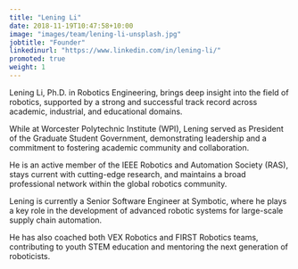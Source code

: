 ```yaml
---
title: "Lening Li"
date: 2018-11-19T10:47:58+10:00
image: "images/team/lening-li-unsplash.jpg"
jobtitle: "Founder"
linkedinurl: "https://www.linkedin.com/in/lening-li/"
promoted: true
weight: 1
---
```


Lening Li, Ph.D. in Robotics Engineering, brings deep insight into the field of robotics, supported by a strong and successful track record across academic, industrial, and educational domains.

While at Worcester Polytechnic Institute (WPI), Lening served as President of the Graduate Student Government, demonstrating leadership and a commitment to fostering academic community and collaboration.

He is an active member of the IEEE Robotics and Automation Society (RAS), stays current with cutting-edge research, and maintains a broad professional network within the global robotics community.

Lening is currently a Senior Software Engineer at Symbotic, where he plays a key role in the development of advanced robotic systems for large-scale supply chain automation.

He has also coached both VEX Robotics and FIRST Robotics teams, contributing to youth STEM education and mentoring the next generation of roboticists.

<!-- His team won the 2025 VEX Robotics World Championship in the Middle School Division. -->